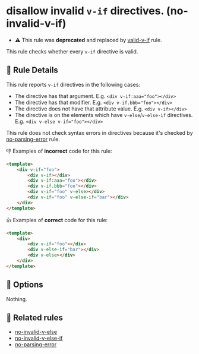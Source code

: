 # disallow invalid `v-if` directives. (no-invalid-v-if)

- :warning: This rule was **deprecated** and replaced by [valid-v-if](valid-v-if.md) rule.

This rule checks whether every `v-if` directive is valid.

## :book: Rule Details

This rule reports `v-if` directives in the following cases:

- The directive has that argument. E.g. `<div v-if:aaa="foo"></div>`
- The directive has that modifier. E.g. `<div v-if.bbb="foo"></div>`
- The directive does not have that attribute value. E.g. `<div v-if></div>`
- The directive is on the elements which have `v-else`/`v-else-if` directives. E.g. `<div v-else v-if="foo"></div>`

This rule does not check syntax errors in directives because it's checked by [no-parsing-error] rule.

:-1: Examples of **incorrect** code for this rule:

```html
<template>
    <div v-if="foo">
        <div v-if></div>
        <div v-if:aaa="foo"></div>
        <div v-if.bbb="foo"></div>
        <div v-if="foo" v-else></div>
        <div v-if="foo" v-else-if="bar"></div>
    </div>
</template>
```

:+1: Examples of **correct** code for this rule:

```html
<template>
    <div>
        <div v-if="foo"></div>
        <div v-else-if="bar"></div>
        <div v-else></div>
    </div>
</template>
```

## :wrench: Options

Nothing.

## :couple: Related rules

- [no-invalid-v-else]
- [no-invalid-v-else-if]
- [no-parsing-error]


[no-invalid-v-else]:    no-invalid-v-else.md
[no-invalid-v-else-if]: no-invalid-v-else-if.md
[no-parsing-error]:      no-parsing-error.md
